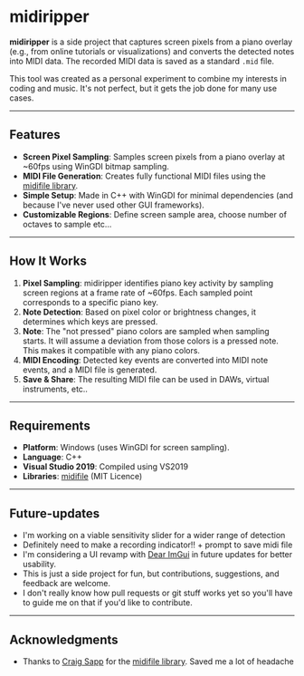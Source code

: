 # midiripper

**midiripper** is a side project that captures screen pixels from a piano overlay (e.g., from online tutorials or visualizations) and converts the detected notes into MIDI data. The recorded MIDI data is saved as a standard `.mid` file.

This tool was created as a personal experiment to combine my interests in coding and music. It's not perfect, but it gets the job done for many use cases.

---

## Features

- **Screen Pixel Sampling**: Samples screen pixels from a piano overlay at ~60fps using WinGDI bitmap sampling.
- **MIDI File Generation**: Creates fully functional MIDI files using the [midifile library](https://github.com/craigsapp/midifile).
- **Simple Setup**: Made in C++ with WinGDI for minimal dependencies (and because I've never used other GUI frameworks).
- **Customizable Regions**: Define screen sample area, choose number of octaves to sample etc...

---

## How It Works

1. **Pixel Sampling**: midiripper identifies piano key activity by sampling screen regions at a frame rate of ~60fps. Each sampled point corresponds to a specific piano key.
2. **Note Detection**: Based on pixel color or brightness changes, it determines which keys are pressed.
3. **Note**: The "not pressed" piano colors are sampled when sampling starts. It will assume a deviation from those colors is a pressed note. This makes it compatible with any piano colors.
4. **MIDI Encoding**: Detected key events are converted into MIDI note events, and a MIDI file is generated.
5. **Save & Share**: The resulting MIDI file can be used in DAWs, virtual instruments, etc..

---

## Requirements

- **Platform**: Windows (uses WinGDI for screen sampling).
- **Language**: C++
- **Visual Studio 2019**: Compiled using VS2019
- **Libraries**: [midifile](https://github.com/craigsapp/midifile) (MIT Licence)

---
## Future-updates

-  I'm working on a viable sensitivity slider for a wider range of detection
-  Definitely need to make a recording indicator!! + prompt to save midi file
-  I'm considering a UI revamp with [Dear ImGui](https://github.com/ocornut/imgui) in future updates for better usability.
-  This is just a side project for fun, but contributions, suggestions, and feedback are welcome.
-  I don't really know how pull requests or git stuff works yet so you'll have to guide me on that if you'd like to contribute.

---

## Acknowledgments
- Thanks to [Craig Sapp](https://github.com/craigsapp) for the [midifile library](https://github.com/craigsapp/midifile). Saved me a lot of headache



